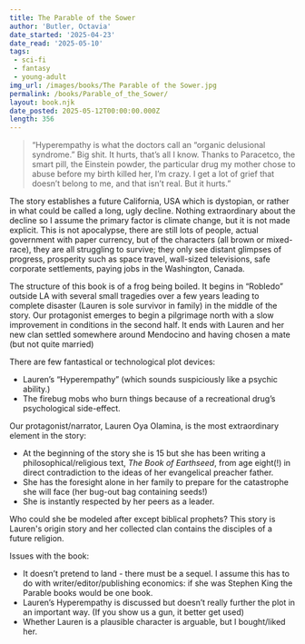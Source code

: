 ```yaml
---
title: The Parable of the Sower
author: 'Butler, Octavia'
date_started: '2025-04-23'
date_read: '2025-05-10'
tags: 
 - sci-fi
 - fantasy 
 - young-adult 
img_url: /images/books/The Parable of the Sower.jpg
permalink: /books/Parable_of_the_Sower/
layout: book.njk
date_posted: 2025-05-12T00:00:00.000Z
length: 356
---
```

<blockquote>
“Hyperempathy is what the doctors call an “organic delusional syndrome.” Big shit. It hurts, that’s all I know. Thanks to Paracetco, the smart pill, the Einstein powder, the particular drug my mother chose to abuse before my birth killed her, I’m crazy. I get a lot of grief that doesn’t belong to me, and that isn’t real. But it hurts.”
</blockquote>
The story establishes a future California, USA which is dystopian, or rather in what could be called a long, ugly decline. Nothing extraordinary about the decline so I assume the primary factor is climate change, but it is not made explicit.  This is not apocalypse, there are still lots of people, actual government with paper currency, but of the characters (all brown or mixed-race), they are all struggling to survive; they only see distant glimpses of progress, prosperity such as space travel, wall-sized televisions, safe corporate settlements, paying jobs in the Washington, Canada.  

The structure of this book is of a frog being boiled. It begins in “Robledo” outside LA with several small tragedies over a few years leading to complete disaster (Lauren is sole survivor in family) in the middle of the story. Our protagonist emerges to begin a pilgrimage north with a slow improvement in conditions in the second half.  It ends with Lauren and her new clan settled somewhere around Mendocino and having chosen a mate (but not quite married)

There are few fantastical or technological plot devices:
* Lauren’s “Hyperempathy” (which sounds suspiciously like a psychic ability.)
* The firebug mobs who burn things because of a recreational drug’s psychological side-effect.

Our protagonist/narrator, Lauren Oya Olamina, is the most extraordinary element in the story:  
* At the beginning of the story she is 15 but she has been writing a philosophical/religious text, _The Book of Earthseed_, from age eight(!) in direct contradiction to the ideas of her evangelical preacher father.
* She has the foresight alone in her family to prepare for the catastrophe she will face (her bug-out bag containing seeds!)
* She is instantly respected by her peers as a leader.

Who could she be modeled after except biblical prophets?  This story is Lauren's origin story and her collected clan contains the disciples of a future religion.

Issues with the book:
* It doesn’t pretend to land - there must be a sequel. I assume this has to do with writer/editor/publishing economics: if she was Stephen King the Parable books would be one book.
* Lauren’s Hyperempathy is discussed but doesn’t really further the plot in an important way.  (If you show us a gun, it better get used) 
* Whether Lauren is a plausible character is arguable, but I bought/liked her.